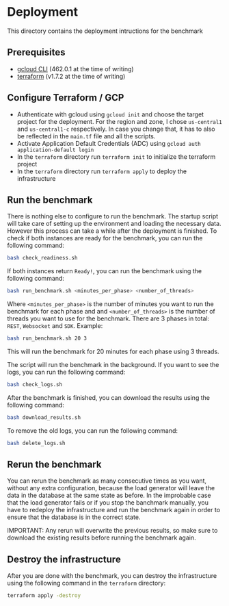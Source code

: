 # Deployment

This directory contains the deployment intructions for the benchmark

## Prerequisites

- [gcloud CLI](https://cloud.google.com/sdk/gcloud) (462.0.1 at the time of writing)
- [terraform](https://developer.hashicorp.com/terraform/install) (v1.7.2 at the time of writing)

## Configure Terraform / GCP

- Authenticate with gcloud using `gcloud init` and choose the target project for the deployment. For the region and zone, I chose `us-central1` and `us-central1-c` respectively. In case you change that, it has to also be reflected in the `main.tf` file and all the scripts.
- Activate Application Default Credentials (ADC) using `gcloud auth application-default login`
- In the `terraform` directory run `terraform init` to initialize the terraform project
- In the `terraform` directory run `terraform apply` to deploy the infrastructure

## Run the benchmark

There is nothing else to configure to run the benchmark. The startup script will take care of setting up the environment and loading the necessary data. However this process can take a while after the deployment is finished. To check if both instances are ready for the benchmark, you can run the following command:

```bash
bash check_readiness.sh
```

If both instances return `Ready!`, you can run the benchmark using the following command:

```bash
bash run_benchmark.sh <minutes_per_phase> <number_of_threads>
```

Where `<minutes_per_phase>` is the number of minutes you want to run the benchmark for each phase and and `<number_of_threads>` is the number of threads you want to use for the benchmark. There are 3 phases in total: `REST`, `Websocket` and `SDK`. Example:

```bash
bash run_benchmark.sh 20 3
```

This will run the benchmark for 20 minutes for each phase using 3 threads.

The script will run the benchmark in the background. If you want to see the logs, you can run the following command:

```bash
bash check_logs.sh
```

After the benchmark is finished, you can download the results using the following command:

```bash
bash download_results.sh
```

To remove the old logs, you can run the following command:

```bash
bash delete_logs.sh
```

## Rerun the benchmark

You can rerun the benchmark as many consecutive times as you want, without any extra configuration, because the load generator
will leave the data in the database at the same state as before. In the improbable case that the load generator fails or if you stop the banchmark manually, you have to redeploy the infrastructure and run the benchmark again in order to ensure that the database is in the correct state.

IMPORTANT: Any rerun will overwrite the previous results, so make sure to download the existing results before running the benchmark again.

## Destroy the infrastructure

After you are done with the benchmark, you can destroy the infrastructure using the following command in the `terraform` directory:

```bash
terraform apply -destroy
```

